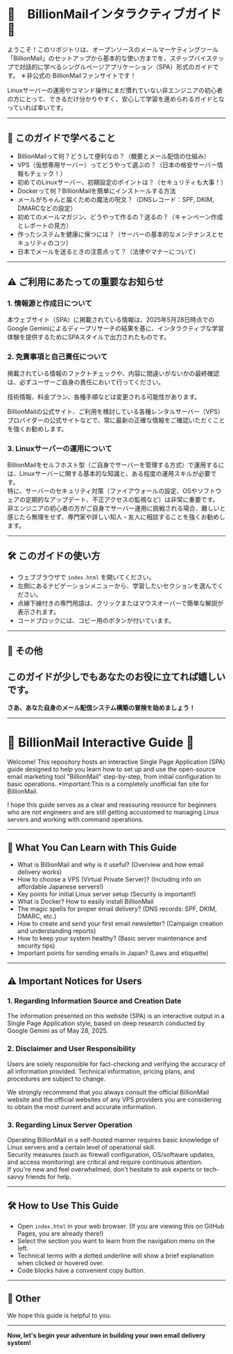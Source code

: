 # 📘　BillionMailインタラクティブガイド 🚀

ようこそ！このリポジトリは、オープンソースのメールマーケティングツール「BillionMail」のセットアップから基本的な使い方までを、ステップバイステップで対話的に学べるシングルページアプリケーション（SPA）形式のガイドです。
＊非公式の BillionMailファンサイトです！

Linuxサーバーの運用やコマンド操作にまだ慣れていない非エンジニアの初心者の方にとって、できるだけ分かりやすく、安心して学習を進められるガイドとなっていれば幸いです。

---

## 🌟 このガイドで学べること

- BillionMailって何？どうして便利なの？（概要とメール配信の仕組み）
- VPS（仮想専用サーバー）ってどうやって選ぶの？（日本の格安サーバー情報もチェック！）
- 初めてのLinuxサーバー、初期設定のポイントは？（セキュリティも大事！）
- Dockerって何？BillionMailを簡単にインストールする方法
- メールがちゃんと届くための魔法の呪文？（DNSレコード：SPF, DKIM, DMARCなどの設定）
- 初めてのメールマガジン、どうやって作るの？送るの？（キャンペーン作成とレポートの見方）
- 作ったシステムを健康に保つには？（サーバーの基本的なメンテナンスとセキュリティのコツ）
- 日本でメールを送るときの注意点って？（法律やマナーについて）

---

## ⚠️ ご利用にあたっての重要なお知らせ

### 1. 情報源と作成日について

本ウェブサイト（SPA）に掲載されている情報は、2025年5月28日時点でのGoogle Geminiによるディープリサーチの結果を基に、インタラクティブな学習体験を提供するためにSPAスタイルで出力されたものです。

### 2. 免責事項と自己責任について

掲載されている情報のファクトチェックや、内容に間違いがないかの最終確認は、必ずユーザーご自身の責任において行ってください。

技術情報、料金プラン、各種手順などは変更される可能性があります。

BillionMailの公式サイト、ご利用を検討している各種レンタルサーバー（VPS）プロバイダーの公式サイトなどで、常に最新の正確な情報をご確認いただくことを強くお勧めします。

### 3. Linuxサーバーの運用について

BillionMailをセルフホスト型（ご自身でサーバーを管理する方式）で運用するには、Linuxサーバーに関する基本的な知識と、ある程度の運用スキルが必要です。  
特に、サーバーのセキュリティ対策（ファイアウォールの設定、OSやソフトウェアの定期的なアップデート、不正アクセスの監視など）は非常に重要です。  
非エンジニアの初心者の方がご自身でサーバー運用に挑戦される場合、難しいと感じたら無理をせず、専門家や詳しい知人・友人に相談することを強くお勧めします。

---

## 🛠️ このガイドの使い方

- ウェブブラウザで `index.html` を開いてください。
- 左側にあるナビゲーションメニューから、学習したいセクションを選んでください。
- 点線下線付きの専門用語は、クリックまたはマウスオーバーで簡単な解説が表示されます。
- コードブロックには、コピー用のボタンが付いています。

---

## 💬 その他
このガイドが少しでもあなたのお役に立てれば嬉しいです。  
---

**さあ、あなた自身のメール配信システム構築の冒険を始めましょう！**

---

# 📗 BillionMail Interactive Guide 🚀

Welcome! This repository hosts an interactive Single Page Application (SPA) guide designed to help you learn how to set up and use the open-source email marketing tool "BillionMail" step-by-step, from initial configuration to basic operations.
*Important:This is a completely unofficial fan site for BillionMail.

I hope this guide serves as a clear and reassuring resource for beginners who are not engineers and are still getting accustomed to managing Linux servers and working with command operations.

---

## 🌟 What You Can Learn with This Guide

- What is BillionMail and why is it useful? (Overview and how email delivery works)  
- How to choose a VPS (Virtual Private Server)? (Including info on affordable Japanese servers!)  
- Key points for initial Linux server setup (Security is important!)  
- What is Docker? How to easily install BillionMail  
- The magic spells for proper email delivery? (DNS records: SPF, DKIM, DMARC, etc.)  
- How to create and send your first email newsletter? (Campaign creation and understanding reports)  
- How to keep your system healthy? (Basic server maintenance and security tips)  
- Important points for sending emails in Japan? (Laws and etiquette)

---

## ⚠️ Important Notices for Users

### 1. Regarding Information Source and Creation Date

The information presented on this website (SPA) is an interactive output in a Single Page Application style, based on deep research conducted by Google Gemini as of May 28, 2025.

### 2. Disclaimer and User Responsibility

Users are solely responsible for fact-checking and verifying the accuracy of all information provided.
Technical information, pricing plans, and procedures are subject to change.  

We strongly recommend that you always consult the official BillionMail website and the official websites of any VPS providers you are considering to obtain the most current and accurate information.

### 3. Regarding Linux Server Operation

Operating BillionMail in a self-hosted manner requires basic knowledge of Linux servers and a certain level of operational skill.  
Security measures (such as firewall configuration, OS/software updates, and access monitoring) are critical and require continuous attention.  
If you're new and feel overwhelmed, don't hesitate to ask experts or tech-savvy friends for help.

---

## 🛠️ How to Use This Guide

- Open `index.html` in your web browser. (If you are viewing this on GitHub Pages, you are already there!)  
- Select the section you want to learn from the navigation menu on the left.  
- Technical terms with a dotted underline will show a brief explanation when clicked or hovered over.  
- Code blocks have a convenient copy button.

---

## 💬 Other

We hope this guide is helpful to you. 

---

**Now, let's begin your adventure in building your own email delivery system!**
